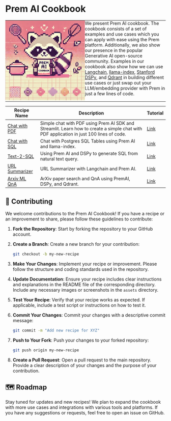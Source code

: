 # Prem AI Cookbook

<table style="width: 100%; border-collapse: collapse;">
  <tr>
    <td style="width: 250px; padding: 0; vertical-align: top;">
      <img src="./assets/cookbook_main.png" alt="url-summarizer" style="width: 100%;">
    </td>
    <td style="padding: 0; vertical-align: top;">
      <p style="margin: 0;">We present Prem AI cookbook. The cookbook consists of a set of examples and use cases which you can apply with ease using the Prem platform. Additionally, we also show our presence in the popular Generative AI open-source community. Examples in our cookbook also show how we can use <a href="https://python.langchain.com/v0.2/docs/integrations/providers/premai/#chat-completions">Langchain</a>, <a href="https://docs.llamaindex.ai/en/stable/examples/llm/premai/">llama-index</a>, <a href="https://dspy-docs.vercel.app/api/language_model_clients/PremAI">Stanford DSPy</a>, and <a href="https://qdrant.tech/documentation/embeddings/premai/">Qdrant</a> in building different use cases or just swap out your LLM/embedding provider with Prem in just a few lines of code.</p>
    </td>
  </tr>
</table>





| Recipe Name                        | Description                                                                                                                             | Tutorial                                      |
| ---------------------------------- | --------------------------------------------------------------------------------------------------------------------------------------- | --------------------------------------------- |
| [Chat with PDF](/chat-with-pdf/)   | Simple chat with PDF using Prem AI SDK and Streamlit. Learn how to create a simple chat with PDF application in just 100 lines of code. | [Link](https://docs.premai.io/chat-with-pdf)  |
| [Chat with SQL](/chat-with-sql/)   | Chat with Postgres SQL Tables using Prem AI and llama-index.                                                                            | [Link](https://docs.premai.io/chat-with-sql)  |
| [Text-2-SQL](/text-2-sql/)         | Using Prem AI and DSPy to generate SQL from natural text query.                                                                         | [Link](https://docs.premai.io/text-2-sql)     |
| [URL Summarizer](/url-summarizer/) | URL Summarizer with Langchain and Prem AI.                                                                                              | [Link](https://docs.premai.io/url-summarizer) |
| [Arxiv ML QnA](/arxiv-ml-qna/)     | ArXiv paper search and QnA using PremAI, DSPy, and Qdrant.                                                                              | [Link](https://docs.premai.io/arxiv-ml-qna)   |

## 🤝 Contributing 

We welcome contributions to the Prem AI Cookbook! If you have a recipe or an improvement to share, please follow these guidelines to contribute:

1. **Fork the Repository**: Start by forking the repository to your GitHub account.

2. **Create a Branch**: Create a new branch for your contribution:
    ```bash
    git checkout -b my-new-recipe
    ```

3. **Make Your Changes**: Implement your recipe or improvement. Please follow the structure and coding standards used in the repository.

4. **Update Documentation**: Ensure your recipe includes clear instructions and explanations in the README file of the corresponding directory. Include any necessary images or screenshots in the `assets` directory.

5. **Test Your Recipe**: Verify that your recipe works as expected. If applicable, include a test script or instructions on how to test it.

6. **Commit Your Changes**: Commit your changes with a descriptive commit message:
    ```bash
    git commit -m "Add new recipe for XYZ"
    ```

7. **Push to Your Fork**: Push your changes to your forked repository:
    ```bash
    git push origin my-new-recipe
    ```

8. **Create a Pull Request**: Open a pull request to the main repository. Provide a clear description of your changes and the purpose of your contribution.

## 🗺️ Roadmap

Stay tuned for updates and new recipes! We plan to expand the cookbook with more use cases and integrations with various tools and platforms. If you have any suggestions or requests, feel free to open an issue on GitHub.
